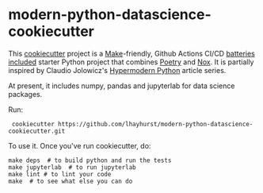 # modern-python-datascience-cookiecutter

This [cookiecutter](https://cookiecutter.readthedocs.io/) project is a [Make](https://www.gnu.org/software/make/)-friendly, Github Actions
CI/CD [batteries included](.github/workflows/python-app.yml) starter Python project that
combines [Poetry](https://python-poetry.org/docs/) and [Nox](https://nox.thea.codes/en/stable/). It is partially
inspired by Claudio Jolowicz's [Hypermodern Python](https://cjolowicz.github.io/posts/hypermodern-python-01-setup/)
article series.

At present, it includes numpy, pandas and jupyterlab for data science packages.

Run:

```shell
 cookiecutter https://github.com/lhayhurst/modern-python-datascience-cookiecutter.git
 ```

To use it. Once you've run cookiecutter, do:

```shell
make deps  # to build python and run the tests
make jupyterlab  # to run jupyterlab
make lint # to lint your code
make  # to see what else you can do

```
